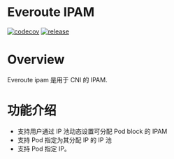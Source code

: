 # Everoute IPAM
[![codecov](https://codecov.io/gh/everoute/template-repo/branch/main/graph/badge.svg)](https://codecov.io/gh/everoute/ipam)
[![release](https://github.com/everoute/template-repo/actions/workflows/release.yaml/badge.svg)](https://github.com/everoute/ipam/actions/workflows/release.yaml)

# Overview

Everoute ipam 是用于 CNI 的 IPAM.

# 功能介绍
- 支持用户通过 IP 池动态设置可分配 Pod block 的 IPAM
- 支持 Pod 指定为其分配 IP 的 IP 池
- 支持 Pod 指定 IP。

